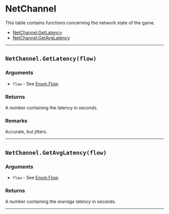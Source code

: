 # NetChannel

This table contains functions concerning the network state of the game.

* [NetChannel.GetLatency](https://hake.me/docs/systems/netchannel#netchannel-getlatency-flow)
* [NetChannel.GetAvgLatency](https://hake.me/docs/systems/netchannel#netchannel-getavglatency-flow)

---

## `NetChannel.GetLatency(flow)`​

### Arguments

* ​`flow`​ - See [Enum.Flow](https://hake.me/docs/globals/enum#enum-flow).

### Returns

A number containing the latency in seconds.

### Remarks

Accurate, but jitters.

---

## `NetChannel.GetAvgLatency(flow)`​

### Arguments

* ​`flow`​ - See [Enum.Flow](https://hake.me/docs/globals/enum#enum-flow).

### Returns

A number containing the *average* latency in seconds.

---
